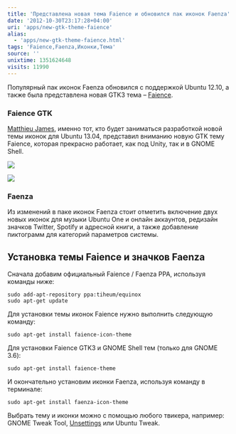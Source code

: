```yaml
---
title: 'Представлена новая тема Faience и обновился пак иконок Faenza'
date: '2012-10-30T23:17:28+04:00'
uri: 'apps/new-gtk-theme-faience'
alias: 
  - 'apps/new-gtk-theme-faience.html'
tags: 'Faience,Faenza,Иконки,Тема'
source: ''
unixtime: 1351624648
visits: 11990
---
```

Популярный пак иконок Faenza обновился с поддержкой Ubuntu 12.10, а также была представлена новая GTK3 тема – [Faience](http://tiheum.deviantart.com/#/d47vo5d).

### Faience GTK

[Matthieu James](news/canonical-hire-faenza-designer), именно тот, кто будет заниматься разработкой новой темы иконок для Ubuntu 13.04, представил вниманию новую GTK тему Faience, которая прекрасно работает, как под Unity, так и в GNOME Shell.

[![](img/2012/10/30/23-00/faience-2-8139256807-o.jpg)](img/2012/10/30/23-00/faience-2-8139256807-o.jpg)

[![](img/2012/10/30/23-00/faience-8139287736-o.jpg)](img/2012/10/30/23-00/faience-8139287736-o.jpg)

### Faenza

Из изменений в паке иконок Faenza стоит отметить включение двух новых иконок для музыки Ubuntu One и онлайн аккаунтов, редизайн значков Twitter, Spotify и адресной книги, а также добавление пиктограмм для категорий параметров системы.

## Установка темы Faience и значков Faenza

Сначала добавим официальный Faience / Faenza PPA, используя команды ниже:

```
sudo add-apt-repository ppa:tiheum/equinox
sudo apt-get update
```

Для установки темы иконок Faience нужно выполнить следующую команду:

```
sudo apt-get install faience-icon-theme
```

Для установки Faience GTK3 и GNOME Shell тем (только для GNOME 3.6):

```
sudo apt-get install faience-theme
```

И окончательно установим иконки Faenza, используя команду в терминале:

```
sudo apt-get install faenza-icon-theme
```

Выбрать тему и иконки можно с помощью любого твикера, например: GNOME Tweak Tool, [Unsettings](apps/tweak-unity-with-unsettings-008) или Ubuntu Tweak.
